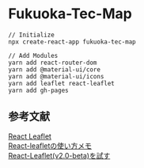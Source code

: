 # Fukuoka-Tec-Map

```
// Initialize
npx create-react-app fukuoka-tec-map

// Add Modules
yarn add react-router-dom
yarn add @material-ui/core
yarn add @material-ui/icons
yarn add leaflet react-leaflet
yarn add gh-pages
```

## 参考文献

[React Leaflet](https://react-leaflet.js.org/)  
[React-leafletの使い方メモ](https://qiita.com/studio_haneya/items/fbb52fa03ab4f212ced0#2-%E3%82%A4%E3%83%B3%E3%82%B9%E3%83%88%E3%83%BC%E3%83%AB)  
[React-Leaflet(v2.0-beta)を試す](https://qiita.com/sugasaki/items/d225cf548e9a787dbd9c)  